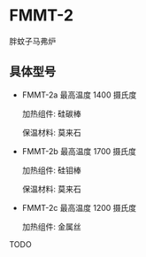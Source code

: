 # FMMT-2
胖蚊子马弗炉


## 具体型号

+ FMMT-2a 最高温度 1400 摄氏度

  加热组件: 硅碳棒

  保温材料: 莫来石

+ FMMT-2b 最高温度 1700 摄氏度

  加热组件: 硅钼棒

  保温材料: 莫来石

+ FMMT-2c 最高温度 1200 摄氏度

  加热组件: 金属丝


TODO
